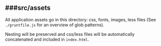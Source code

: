 ###src/assets
--------------------------

All application assets go in this directory: css, fonts, images, less files (See `./gruntfile.js` for an overview of glob patterns).

Nesting will be preserved and css/less files will be automatically concatenated and included in `index.html`.
